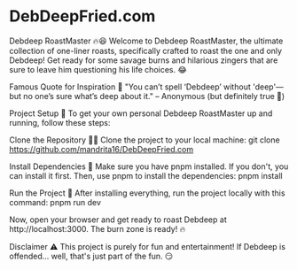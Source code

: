# DebDeepFried.com
Debdeep RoastMaster 🔥😆
Welcome to Debdeep RoastMaster, the ultimate collection of one-liner roasts, specifically crafted to roast the one and only Debdeep! Get ready for some savage burns and hilarious zingers that are sure to leave him questioning his life choices. 😂

Famous Quote for Inspiration 💬
"You can’t spell ‘Debdeep’ without 'deep'—but no one’s sure what’s deep about it." – Anonymous (but definitely true 🤣)

Project Setup 🔧
To get your own personal Debdeep RoastMaster up and running, follow these steps:

Clone the Repository 🧑‍💻
Clone the project to your local machine:
git clone https://github.com/mandrita16/DebDeepFried.com


Install Dependencies 🔌
Make sure you have pnpm installed. If you don't, you can install it first. Then, use pnpm to install the dependencies:
pnpm install


Run the Project 🚀
After installing everything, run the project locally with this command:
pnpm run dev


Now, open your browser and get ready to roast Debdeep at http://localhost:3000. The burn zone is ready! 🔥

Disclaimer ⚠️
This project is purely for fun and entertainment! If Debdeep is offended... well, that's just part of the fun. 😏


